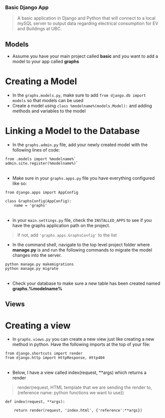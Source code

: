 ### Basic Django App 
> A basic application in Django and Python that will connect to a local mySQL server to output data regarding electrical consumption for EV and Buildings at UBC. 

## Models 
- Assume you have your main project called __basic__ and you want to add a model to your app called __graphs__
# Creating a Model
- In the `graphs.models.py`, make sure to add `from django.db import models` so that models can be used 
- Create a model using `class %modelname%(models.Model):` and adding methods and variables to the model 
# Linking a Model to the Database
- In the `graphs.admin.py` file, add your newly created model with the following lines of code: <br>
<table>

    from .models import %modelname%`
    admin.site.register(%modelname%)`
</table>

- Make sure in your `graphs.apps.py` file you have everything configured like so: <br>
<table>

    from django.apps import AppConfig

    class GraphsConfig(AppConfig):
        name = 'graphs'
</table>

- In your `main.settings.py` file, check the `INSTALLED_APPS` to see if you have the graphs application path on the project.
> If not, add `'graphs.apps.GraphsConfig'` to the list 
- In the command shell, navigate to the top level project folder where __manage.py__ is and run the following commands to migrate the model changes into the server.
<table>

    python manage.py makemigrations
    python manage.py migrate
</table>

- Check your database to make sure a new table has been created named __graphs.%modelname%__

## Views 
# Creating a view 
- In `graphs.views.py` you can create a new view just like creating a new method in python. Have the following imports at the top of your file: 
<table>

    from django.shortcuts import render
    from django.http import HttpResponse, Http404
</table>

- Below, I have a view called index(request, **args) which returns a render
> render(request, HTML template that we are sending the render to, {reference name: python functions we want to use})
<table>

    def index(request, **args):
       
        return render(request, 'index.html', {'reference':**args})
</table>